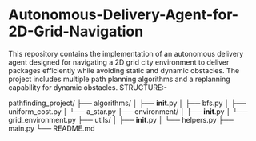 # Autonomous-Delivery-Agent-for-2D-Grid-Navigation
This repository contains the implementation of an autonomous delivery agent designed for navigating a 2D grid city environment to deliver packages efficiently while avoiding static and dynamic obstacles. The project includes multiple path planning algorithms and a replanning capability for dynamic obstacles.
STRUCTURE:-


pathfinding_project/
├── algorithms/
│   ├── __init__.py
│   ├── bfs.py
│   ├── uniform_cost.py
│   └── a_star.py
├── environment/
│   ├── __init__.py
│   └── grid_environment.py
├── utils/
│   ├── __init__.py
│   └── helpers.py
├── main.py
└── README.md
